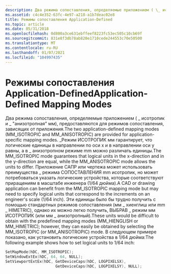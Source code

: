 ```yaml
---
description: Два режима сопоставления, определяемые приложением ( \_ исотропик и \_ "анизотропная" мм), предоставляются для режимов сопоставления, зависящих от приложения.
ms.assetid: c4c4e352-63fc-4e97-a218-a1b7deac02e8
title: Режимы сопоставления Application-Defined
ms.topic: article
ms.date: 05/31/2018
ms.openlocfilehash: 0d800a3ce631ebffeef8223fc53ec505c10cb69f
ms.sourcegitcommit: 831e8f3db78ab820e1710cede244553c70e50500
ms.translationtype: MT
ms.contentlocale: ru-RU
ms.lasthandoff: 01/07/2021
ms.locfileid: "104997435"
---
```

# <a name="application-defined-mapping-modes"></a><span data-ttu-id="e8aa3-103">Режимы сопоставления Application-Defined</span><span class="sxs-lookup"><span data-stu-id="e8aa3-103">Application-Defined Mapping Modes</span></span>

<span data-ttu-id="e8aa3-104">Два режима сопоставления, определяемые приложением ( \_ исотропик и \_ "анизотропная" мм), предоставляются для режимов сопоставления, зависящих от приложения.</span><span class="sxs-lookup"><span data-stu-id="e8aa3-104">The two application-defined mapping modes (MM\_ISOTROPIC and MM\_ANISOTROPIC) are provided for application-specific mapping modes.</span></span> <span data-ttu-id="e8aa3-105">\_Режим ИСОТРОПИК мм гарантирует, что логические единицы в направлении по оси x и в направлении оси y равны, а в \_ анизотропном режиме mm можно различать единицы.</span><span class="sxs-lookup"><span data-stu-id="e8aa3-105">The MM\_ISOTROPIC mode guarantees that logical units in the x-direction and in the y-direction are equal, while the MM\_ANISOTROPIC mode allows the units to differ.</span></span> <span data-ttu-id="e8aa3-106">Приложение САПР или чертежа может использовать преимущества \_ режима СОПОСТАВЛЕНИЯ mm исотропик, но может потребоваться указать логические устройства, которые соответствуют приращениям в масштабе инженера (1/64 дюйма).</span><span class="sxs-lookup"><span data-stu-id="e8aa3-106">A CAD or drawing application can benefit from the MM\_ISOTROPIC mapping mode but may need to specify logical units that correspond to the increments on an engineer's scale (1/64 inch).</span></span> <span data-ttu-id="e8aa3-107">Эти единицы было бы трудно получить с помощью стандартных режимов сопоставления (мм \_ хиенглиш или mm \_ HIMETRIC), однако их можно легко получить, ВЫБРАВ \_ режим мм ИСОТРОПИК (или мм \_ анизотропный).</span><span class="sxs-lookup"><span data-stu-id="e8aa3-107">These units would be difficult to obtain with the predefined mapping modes (MM\_HIENGLISH or MM\_HIMETRIC); however, they can easily be obtained by selecting the MM\_ISOTROPIC (or MM\_ANISOTROPIC) mode.</span></span> <span data-ttu-id="e8aa3-108">В следующем примере показано, как установить логические устройства в 1/64 дюйма:</span><span class="sxs-lookup"><span data-stu-id="e8aa3-108">The following example shows how to set logical units to 1/64 inch:</span></span>


```C++
SetMapMode(hDC, MM_ISOTROPIC); 
SetWindowExtEx(hDC, 64, 64, NULL); 
SetViewportExtEx(hDC, GetDeviceCaps(hDC, LOGPIXELSX), 
                      GetDeviceCaps(hDC, LOGPIXELSY), NULL); 
```



 

 



